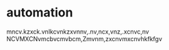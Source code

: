 # automation
mncv.kzxck.vnlkcvnkzxvnnv,.nv,ncx,vnz,.xcnvc,nv
NCVMXCNvmcbvcmvbcm,Zmvnm,zxcnvmxcnvhkfkfgv
